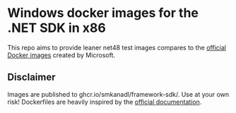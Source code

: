 # Windows docker images for the .NET SDK in x86

This repo aims to provide leaner net48 test images compares to the [official Docker images](https://hub.docker.com/_/microsoft-dotnet-framework-sdk/) created by Microsoft.

## Disclaimer

Images are published to ghcr.io/smkanadl/framework-sdk/. Use at your own risk! Dockerfiles are heavily inspired by the [official documentation](https://github.com/microsoft/dotnet-framework-docker).

